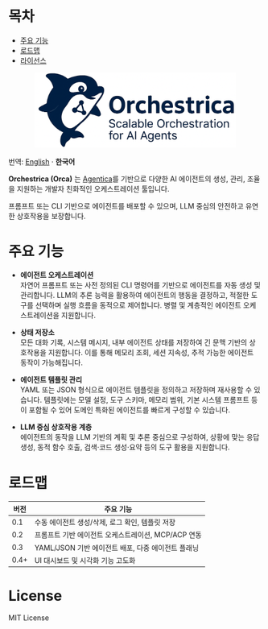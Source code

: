 # 목차
- [주요 기능](#주요-기능)
- [로드맵](#로드맵)
- [라이선스](#라이선스)

<div align="center">
  <img src="../_static/orca-main.png" alt="Orchestrica Logo" width="400"/>
</div>

번역: [English](../README.md) · **한국어**

**Orchestrica (Orca)** 는 [Agentica](https://github.com/wrtnlabs/agentica)를 기반으로 다양한 AI 에이전트의 생성, 관리, 조율을 지원하는 개발자 친화적인 오케스트레이션 툴입니다.

프롬프트 또는 CLI 기반으로 에이전트를 배포할 수 있으며, LLM 중심의 안전하고 유연한 상호작용을 보장합니다.

# 주요 기능

- **에이전트 오케스트레이션**  
  자연어 프롬프트 또는 사전 정의된 CLI 명령어를 기반으로 에이전트를 자동 생성 및 관리합니다. LLM의 추론 능력을 활용하여 에이전트의 행동을 결정하고, 적절한 도구를 선택하며 실행 흐름을 동적으로 제어합니다. 병렬 및 계층적인 에이전트 오케스트레이션을 지원합니다.

- **상태 저장소**  
  모든 대화 기록, 시스템 메시지, 내부 에이전트 상태를 저장하여 긴 문맥 기반의 상호작용을 지원합니다. 이를 통해 메모리 조회, 세션 지속성, 추적 가능한 에이전트 동작이 가능해집니다.

- **에이전트 템플릿 관리**  
  YAML 또는 JSON 형식으로 에이전트 템플릿을 정의하고 저장하며 재사용할 수 있습니다. 템플릿에는 모델 설정, 도구 스키마, 메모리 범위, 기본 시스템 프롬프트 등이 포함될 수 있어 도메인 특화된 에이전트를 빠르게 구성할 수 있습니다.

- **LLM 중심 상호작용 계층**  
  에이전트의 동작을 LLM 기반의 계획 및 추론 중심으로 구성하여, 상황에 맞는 응답 생성, 동적 함수 호출, 검색·코드 생성·요약 등의 도구 활용을 지원합니다.

# 로드맵

| 버전   | 주요 기능                                         |
| ------ | ------------------------------------------------ |
| 0.1    | 수동 에이전트 생성/삭제, 로그 확인, 템플릿 저장     |
| 0.2    | 프롬프트 기반 에이전트 오케스트레이션, MCP/ACP 연동 |
| 0.3    | YAML/JSON 기반 에이전트 배포, 다중 에이전트 플래닝 |
| 0.4+   | UI 대시보드 및 시각화 기능 고도화                   |

# License

MIT License